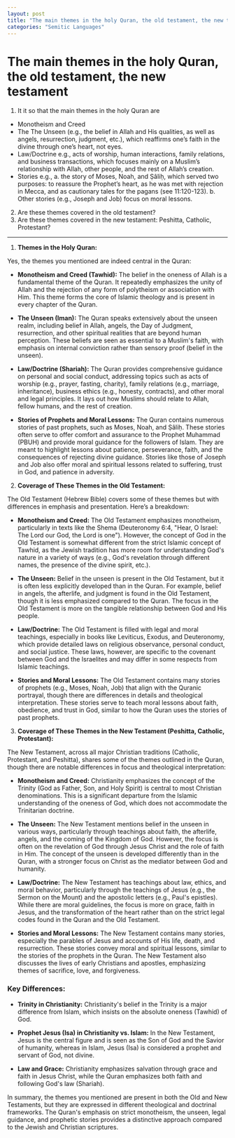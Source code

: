 ```yaml
---
layout: post
title: "The main themes in the holy Quran, the old testament, the new testament"
categories: "Semitic Languages"
---
```


# The main themes in the holy Quran, the old testament, the new testament

1. It it so that the main themes in the holy Quran are
  - Monotheism and Creed 
  - The The Unseen (e.g., the belief in Allah and His qualities, as well as angels, resurrection, judgment, etc.), which reaffirms one’s faith in the divine through one’s heart, not eyes.
  - Law/Doctrine e.g., acts of worship, human interactions, family relations, and business transactions, which focuses mainly on a Muslim’s relationship with Allah, other people, and the rest of Allah’s creation.
  - Stories e.g., 
    a. the story of Moses, Noah, and Ṣâliḥ, which served two purposes: to reassure the Prophet’s heart, as he was met with rejection in Mecca, and as cautionary tales for the pagans (see 11:120-123).
    b. Other stories (e.g., Joseph and Job) focus on moral lessons.
2. Are these themes covered in the old testament?
3. Are these themes covered in the new testament: Peshitta, Catholic, Protestant?


---

1. **Themes in the Holy Quran:**

Yes, the themes you mentioned are indeed central in the Quran:

- **Monotheism and Creed (Tawhid):** The belief in the oneness of Allah is a fundamental theme of the Quran. It repeatedly emphasizes the unity of Allah and the rejection of any form of polytheism or association with Him. This theme forms the core of Islamic theology and is present in every chapter of the Quran.

- **The Unseen (Iman):** The Quran speaks extensively about the unseen realm, including belief in Allah, angels, the Day of Judgment, resurrection, and other spiritual realities that are beyond human perception. These beliefs are seen as essential to a Muslim's faith, with emphasis on internal conviction rather than sensory proof (belief in the unseen).

- **Law/Doctrine (Shariah):** The Quran provides comprehensive guidance on personal and social conduct, addressing topics such as acts of worship (e.g., prayer, fasting, charity), family relations (e.g., marriage, inheritance), business ethics (e.g., honesty, contracts), and other moral and legal principles. It lays out how Muslims should relate to Allah, fellow humans, and the rest of creation.

- **Stories of Prophets and Moral Lessons:** The Quran contains numerous stories of past prophets, such as Moses, Noah, and Ṣâliḥ. These stories often serve to offer comfort and assurance to the Prophet Muhammad (PBUH) and provide moral guidance for the followers of Islam. They are meant to highlight lessons about patience, perseverance, faith, and the consequences of rejecting divine guidance. Stories like those of Joseph and Job also offer moral and spiritual lessons related to suffering, trust in God, and patience in adversity.

2. **Coverage of These Themes in the Old Testament:**

The Old Testament (Hebrew Bible) covers some of these themes but with differences in emphasis and presentation. Here’s a breakdown:

- **Monotheism and Creed:** The Old Testament emphasizes monotheism, particularly in texts like the Shema (Deuteronomy 6:4, "Hear, O Israel: The Lord our God, the Lord is one"). However, the concept of God in the Old Testament is somewhat different from the strict Islamic concept of Tawhid, as the Jewish tradition has more room for understanding God's nature in a variety of ways (e.g., God's revelation through different names, the presence of the divine spirit, etc.).

- **The Unseen:** Belief in the unseen is present in the Old Testament, but it is often less explicitly developed than in the Quran. For example, belief in angels, the afterlife, and judgment is found in the Old Testament, though it is less emphasized compared to the Quran. The focus in the Old Testament is more on the tangible relationship between God and His people.

- **Law/Doctrine:** The Old Testament is filled with legal and moral teachings, especially in books like Leviticus, Exodus, and Deuteronomy, which provide detailed laws on religious observance, personal conduct, and social justice. These laws, however, are specific to the covenant between God and the Israelites and may differ in some respects from Islamic teachings.

- **Stories and Moral Lessons:** The Old Testament contains many stories of prophets (e.g., Moses, Noah, Job) that align with the Quranic portrayal, though there are differences in details and theological interpretation. These stories serve to teach moral lessons about faith, obedience, and trust in God, similar to how the Quran uses the stories of past prophets.

3. **Coverage of These Themes in the New Testament (Peshitta, Catholic, Protestant):**

The New Testament, across all major Christian traditions (Catholic, Protestant, and Peshitta), shares some of the themes outlined in the Quran, though there are notable differences in focus and theological interpretation:

- **Monotheism and Creed:** Christianity emphasizes the concept of the Trinity (God as Father, Son, and Holy Spirit) is central to most Christian denominations. This is a significant departure from the Islamic understanding of the oneness of God, which does not accommodate the Trinitarian doctrine.

- **The Unseen:** The New Testament mentions belief in the unseen in various ways, particularly through teachings about faith, the afterlife, angels, and the coming of the Kingdom of God. However, the focus is often on the revelation of God through Jesus Christ and the role of faith in Him. The concept of the unseen is developed differently than in the Quran, with a stronger focus on Christ as the mediator between God and humanity.

- **Law/Doctrine:** The New Testament has teachings about law, ethics, and moral behavior, particularly through the teachings of Jesus (e.g., the Sermon on the Mount) and the apostolic letters (e.g., Paul's epistles). While there are moral guidelines, the focus is more on grace, faith in Jesus, and the transformation of the heart rather than on the strict legal codes found in the Quran and the Old Testament.

- **Stories and Moral Lessons:** The New Testament contains many stories, especially the parables of Jesus and accounts of His life, death, and resurrection. These stories convey moral and spiritual lessons, similar to the stories of the prophets in the Quran. The New Testament also discusses the lives of early Christians and apostles, emphasizing themes of sacrifice, love, and forgiveness.

### Key Differences:

- **Trinity in Christianity:** Christianity's belief in the Trinity is a major difference from Islam, which insists on the absolute oneness (Tawhid) of God.
  
- **Prophet Jesus (Isa) in Christianity vs. Islam:** In the New Testament, Jesus is the central figure and is seen as the Son of God and the Savior of humanity, whereas in Islam, Jesus (Isa) is considered a prophet and servant of God, not divine.

- **Law and Grace:** Christianity emphasizes salvation through grace and faith in Jesus Christ, while the Quran emphasizes both faith and following God's law (Shariah).

In summary, the themes you mentioned are present in both the Old and New Testaments, but they are expressed in different theological and doctrinal frameworks. The Quran's emphasis on strict monotheism, the unseen, legal guidance, and prophetic stories provides a distinctive approach compared to the Jewish and Christian scriptures.